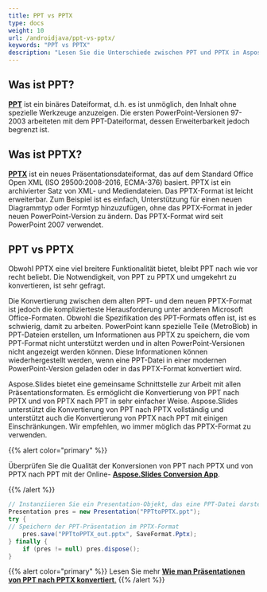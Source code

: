 ```yaml
---
title: PPT vs PPTX
type: docs
weight: 10
url: /androidjava/ppt-vs-pptx/
keywords: "PPT vs PPTX"
description: "Lesen Sie die Unterschiede zwischen PPT und PPTX in Aspose.Slides."
---
```


## **Was ist PPT?**
[**PPT**](https://docs.fileformat.com/presentation/ppt/) ist ein binäres Dateiformat, d.h. es ist unmöglich, den Inhalt ohne spezielle Werkzeuge anzuzeigen. Die ersten PowerPoint-Versionen 97-2003 arbeiteten mit dem PPT-Dateiformat, dessen Erweiterbarkeit jedoch begrenzt ist.
## **Was ist PPTX?**
[**PPTX**](https://docs.fileformat.com/presentation/pptx/) ist ein neues Präsentationsdateiformat, das auf dem Standard Office Open XML (ISO 29500:2008-2016, ECMA-376) basiert. PPTX ist ein archivierter Satz von XML- und Mediendateien. Das PPTX-Format ist leicht erweiterbar. Zum Beispiel ist es einfach, Unterstützung für einen neuen Diagrammtyp oder Formtyp hinzuzufügen, ohne das PPTX-Format in jeder neuen PowerPoint-Version zu ändern. Das PPTX-Format wird seit PowerPoint 2007 verwendet.
## **PPT vs PPTX**
Obwohl PPTX eine viel breitere Funktionalität bietet, bleibt PPT nach wie vor recht beliebt. Die Notwendigkeit, von PPT zu PPTX und umgekehrt zu konvertieren, ist sehr gefragt.

Die Konvertierung zwischen dem alten PPT- und dem neuen PPTX-Format ist jedoch die komplizierteste Herausforderung unter anderen Microsoft Office-Formaten. Obwohl die Spezifikation des PPT-Formats offen ist, ist es schwierig, damit zu arbeiten. PowerPoint kann spezielle Teile (MetroBlob) in PPT-Dateien erstellen, um Informationen aus PPTX zu speichern, die vom PPT-Format nicht unterstützt werden und in alten PowerPoint-Versionen nicht angezeigt werden können. Diese Informationen können wiederhergestellt werden, wenn eine PPT-Datei in einer modernen PowerPoint-Version geladen oder in das PPTX-Format konvertiert wird.

Aspose.Slides bietet eine gemeinsame Schnittstelle zur Arbeit mit allen Präsentationsformaten. Es ermöglicht die Konvertierung von PPT nach PPTX und von PPTX nach PPT in sehr einfacher Weise. Aspose.Slides unterstützt die Konvertierung von PPT nach PPTX vollständig und unterstützt auch die Konvertierung von PPTX nach PPT mit einigen Einschränkungen. Wir empfehlen, wo immer möglich das PPTX-Format zu verwenden.

{{% alert color="primary" %}} 

Überprüfen Sie die Qualität der Konversionen von PPT nach PPTX und von PPTX nach PPT mit der Online- [**Aspose.Slides Conversion App**](https://products.aspose.app/slides/conversion/).

{{% /alert %}} 

```java
// Instanziieren Sie ein Presentation-Objekt, das eine PPT-Datei darstellt
Presentation pres = new Presentation("PPTtoPPTX.ppt");
try {
// Speichern der PPT-Präsentation im PPTX-Format
    pres.save("PPTtoPPTX_out.pptx", SaveFormat.Pptx);
} finally {
    if (pres != null) pres.dispose();
}
```

{{% alert color="primary" %}} 
Lesen Sie mehr [**Wie man Präsentationen von PPT nach PPTX konvertiert**.](/slides/androidjava/convert-ppt-to-pptx/)
{{% /alert %}} 